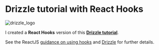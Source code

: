 # Drizzle tutorial with React Hooks

![drizzle_logo](https://github.com/trufflesuite/drizzle/raw/master/readme/drizzle-logomark.png?raw=true)

I created a **React Hooks** version of this [**Drizzle tutorial**](https://www.trufflesuite.com/tutorials/getting-started-with-drizzle-and-react). 

See the ReactJS [guidance on using hooks](https://reactjs.org/docs/hooks-reference.html) and [Drizzle](https://www.trufflesuite.com/drizzle) for further details.